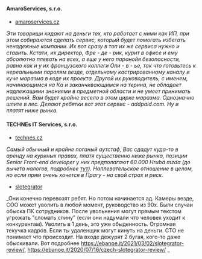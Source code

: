 #### AmaroServices, s.r.o.

- [amaroservices.cz](http://amaroservices.cz)

_Эти товарищи кидают на деньги тех, кто работает с ними как ИП, при этом собираются сделать сервис, который будет помогать избегать ненадежные компании.
Их вот сразу в топ их же сервиса нужно и ставить.
Кстати, их директор, Фре - де - рик, курит в офисе и ему абсолютно плевать на всех, а еще у него паранойя безопасности, равно как и у их французского коллеги Оли - в - ье, так что готовьтесь к нереальными паролям везде, отдельному кастрированному каналу и куче маразма в коде их проекта.
Другой их руководитель, с именем, начинающимся на Ка и заканчивающимся на терина, не обладает надлежащими знаниями в предметной области и не умеет принимать решений. Вам будет крайне весело в этом цирке маразма. Однозначно шлите в лес. Делают ребятки вот этот сервис - addpaid.com. Ну и платят ниже рынка._

#### TECHNEs IT Services, s.r.o.

- [technes.cz](http://technes.cz)

_Самый обычный и крайне поганый аутстаф, Вас сдадут куда-то в аренду на куриных правах,
платя существенно ниже рынка, позиции Senior Front-end developer у них предполагают 60.000 Hrubá mzda (до вычета налогов, подробнее [тут](salary.md)). Наплевательское отношение в целом, но если прям очень хочется в Прагу - на свой страх и риск._


- [slotegrator](http://slotegrator.pro)

_Они конечно перевозят ребят. Но потом начинается ад. Камеры везде, COO может уволить в любой момент, руководство из 90х. Были случаи обыcка ПК сотрудников. После увольнения могут прямым текстом угрожать "сломать спину" (если они надумали что человек уходит к конкурентам). Уволить в 1 день, это уже обыденность. Огромная текучка кадров. Если ты удаленщик могут кинуть на деньги. CTO не понимает что происходит. На входе дежурят 2 бугая, кого-то даже обыскивали.
Вот подробнее https://ebanoe.it/2021/03/02/slotegrator-review/, https://ebanoe.it/2020/07/16/czech-slotegrator-review/
_

